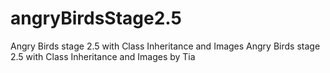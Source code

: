 # angryBirdsStage2.5
Angry Birds stage 2.5 with Class Inheritance and Images
Angry Birds stage 2.5 with Class Inheritance and Images by Tia